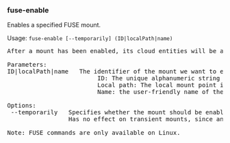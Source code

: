 ### fuse-enable
Enables a specified FUSE mount.

Usage: `fuse-enable [--temporarily] (ID|localPath|name)`
<pre>
After a mount has been enabled, its cloud entities will be accessible via the mount's local path.

Parameters:
ID|localPath|name   The identifier of the mount we want to enable. It can be one of the following:
                         ID: The unique alphanumeric string that identifies the mount.
                         Local path: The local mount point in the filesystem.
                         Name: the user-friendly name of the mount, set when it was added or by fuse-config.

Options:
 --temporarily   Specifies whether the mount should be enabled only until the server is restarted.
                 Has no effect on transient mounts, since any action on them is always temporary.

Note: FUSE commands are only available on Linux.
</pre>

